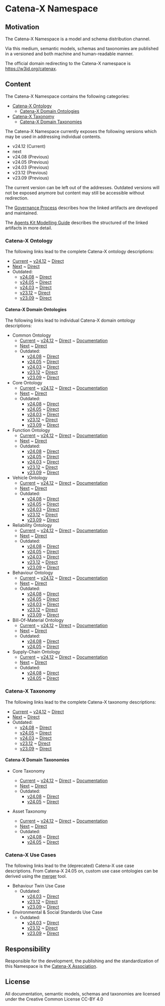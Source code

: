 # Catena-X Namespace

## Motivation

The Catena-X Namespace is a model and schema distribution channel.

Via this medium, semantic models, schemas and taxonomies are published in a versioned and both machine and human-readable 
manner.

The official domain redirecting to the Catena-X namespace is <https://w3id.org/catenax>.

## Content

The Catena-X Namespace contains the following categories:

- [Catena-X Ontology](#catena-x-ontology)
  - [Catena-X Domain Ontologies](#catena-x-domain-ontologies)
- [Catena-X Taxonomy](#catena-x-taxonomy)
  - [Catena-X Domain Taxonomies](#catena-x-domain-taxonomies)

The Catena-X Namespace currently exposes the following versions which may be used in addressing individual contents. 
- v24.12 (Current)
- next
- v24.08 (Previous)
- v24.05 (Previous)
- v24.03 (Previous)
- v23.12 (Previous)
- v23.09 (Previous)

The current version can be left out of the addresses. 
Outdated versions will not be exposed anymore but content may still be accessible without redirection.

The [Governance Process](https://github.com/big-data-spaces/ontology/blob/main/docs/ontology_governance_process.md) describes how the linked artifacts are developed and maintained.

The [Agents Kit Modelling Guide](https://eclipse-tractusx.github.io/docs-kits/kits/knowledge-agents/development-view/modelling) describes the structured of the linked artifacts in more detail.

### Catena-X Ontology

The following links lead to the complete Catena-X ontology descriptions:
- [Current](https://w3id.org/catenax/ontology) ~ [v24.12](https://w3id.org/catenax/v24.12/ontology) ~ [Direct](https://raw.githubusercontent.com/big-data-spaces/ontology/v24.12/ontology.ttl) 
- [Next](https://w3id.org/catenax/next/ontology) ~ [Direct](https://raw.githubusercontent.com/big-data-spaces/ontology/main/ontology.ttl)
- Outdated: 
  - [v24.08](https://w3id.org/catenax/v24.08/ontology) ~ [Direct](https://raw.githubusercontent.com/big-data-spaces/ontology/v24.08/ontology.ttl)
  - [v24.05](https://w3id.org/catenax/v24.05/ontology) ~ [Direct](https://raw.githubusercontent.com/big-data-spaces/ontology/v24.05/ontology.ttl)
  - [v24.03](https://w3id.org/catenax/v24.03/ontology) ~ [Direct](https://raw.githubusercontent.com/big-data-spaces/ontology/v24.03/ontology.ttl)
  - [v23.12](https://w3id.org/catenax/v23.12/ontology) ~ [Direct](https://raw.githubusercontent.com/big-data-spaces/ontology/v23.12/ontology.ttl)
  - [v23.09](https://w3id.org/catenax/v23.09/ontology) ~ [Direct](https://raw.githubusercontent.com/big-data-spaces/ontology/v23.09/ontology.ttl)

#### Catena-X Domain Ontologies

The following links lead to individual Catena-X domain ontology descriptions:

- Common Ontology
  - [Current](https://w3id.org/catenax/ontology/common) ~ [v24.12](https://w3id.org/catenax/v24.12/ontology/common) ~ [Direct](https://raw.githubusercontent.com/big-data-spaces/ontology/v24.12/ontology/common_ontology.ttl) ~ [Documentation](https://github.com/big-data-spaces/ontology/blob/v24.12/docs/common_ontology.md)
  - [Next](https://w3id.org/catenax/next/ontology/common) ~ [Direct](https://raw.githubusercontent.com/big-data-spaces/ontology/main/ontology/common_ontology.ttl)
  - Outdated:
    - [v24.08](https://w3id.org/catenax/v24.08/ontology/common) ~ [Direct](https://raw.githubusercontent.com/big-data-spaces/ontology/v24.08/ontology/common_ontology.ttl)
    - [v24.05](https://w3id.org/catenax/v24.05/ontology/common) ~ [Direct](https://raw.githubusercontent.com/big-data-spaces/ontology/v24.05/ontology/common_ontology.ttl)
    - [v24.03](https://w3id.org/catenax/v24.03/ontology/common) ~ [Direct](https://raw.githubusercontent.com/big-data-spaces/ontology/v24.03/ontology/common_ontology.ttl)
    - [v23.12](https://w3id.org/catenax/v23.12/ontology/common) ~ [Direct](https://raw.githubusercontent.com/big-data-spaces/ontology/v23.12/ontology/common_ontology.ttl)
    - [v23.09](https://w3id.org/catenax/v23.09/ontology/common) ~ [Direct](https://raw.githubusercontent.com/big-data-spaces/ontology/v23.09/ontology/common_ontology.ttl)
- Core Ontology
  - [Current](https://w3id.org/catenax/ontology/core) ~ [v24.12](https://w3id.org/catenax/v24.12/ontology/core) ~ [Direct](https://raw.githubusercontent.com/big-data-spaces/ontology/v24.12/ontology/core_ontology.ttl) ~ [Documentation](https://github.com/big-data-spaces/ontology/blob/v24.12/docs/core_ontology.md)
  - [Next](https://w3id.org/catenax/next/ontology/core) ~ [Direct](https://raw.githubusercontent.com/big-data-spaces/ontology/main/ontology/core_ontology.ttl)
  - Outdated:
    - [v24.08](https://w3id.org/catenax/v24.08/ontology/core) ~ [Direct](https://raw.githubusercontent.com/big-data-spaces/ontology/v24.08/ontology/core_ontology.ttl)
    - [v24.05](https://w3id.org/catenax/v24.05/ontology/core) ~ [Direct](https://raw.githubusercontent.com/big-data-spaces/ontology/v24.05/ontology/core_ontology.ttl)
    - [v24.03](https://w3id.org/catenax/v24.03/ontology/core) ~ [Direct](https://raw.githubusercontent.com/big-data-spaces/ontology/v24.03/ontology/core_ontology.ttl)
    - [v23.12](https://w3id.org/catenax/v23.12/ontology/core) ~ [Direct](https://raw.githubusercontent.com/big-data-spaces/ontology/v23.12/ontology/core_ontology.ttl)
    - [v23.09](https://w3id.org/catenax/v23.09/ontology/core) ~ [Direct](https://raw.githubusercontent.com/big-data-spaces/ontology/v23.09/ontology/core_ontology.ttl)
- Function Ontology  
  - [Current](https://w3id.org/catenax/ontology/function) ~ [v24.12](https://w3id.org/catenax/v24.12/ontology/function) ~ [Direct](https://raw.githubusercontent.com/big-data-spaces/ontology/v24.12/ontology/function_ontology.ttl) ~ [Documentation](https://github.com/big-data-spaces/ontology/blob/v24.12/docs/function_ontology.md)
  - [Next](https://w3id.org/catenax/next/ontology/function) ~ [Direct](https://raw.githubusercontent.com/big-data-spaces/ontology/main/ontology/function_ontology.ttl)
  - Outdated:
    - [v24.08](https://w3id.org/catenax/v24.08/ontology/function) ~ [Direct](https://raw.githubusercontent.com/big-data-spaces/ontology/v24.08/ontology/function_ontology.ttl)
    - [v24.05](https://w3id.org/catenax/v24.05/ontology/function) ~ [Direct](https://raw.githubusercontent.com/big-data-spaces/ontology/v24.05/ontology/function_ontology.ttl)
    - [v24.03](https://w3id.org/catenax/v24.03/ontology/function) ~ [Direct](https://raw.githubusercontent.com/big-data-spaces/ontology/v24.03/ontology/function_ontology.ttl)
    - [v23.12](https://w3id.org/catenax/v23.12/ontology/function) ~ [Direct](https://raw.githubusercontent.com/big-data-spaces/ontology/v23.12/ontology/function_ontology.ttl)
    - [v23.09](https://w3id.org/catenax/v23.09/ontology/function) ~ [Direct](https://raw.githubusercontent.com/big-data-spaces/ontology/v23.09/ontology/function_ontology.ttl)
- Vehicle Ontology
  - [Current](https://w3id.org/catenax/ontology/vehicle) ~ [v24.12](https://w3id.org/catenax/v24.12/ontology/vehicle) ~ [Direct](https://raw.githubusercontent.com/big-data-spaces/ontology/v24.12/ontology/vehicle_ontology.ttl) ~ [Documentation](https://github.com/big-data-spaces/ontology/blob/v24.12/docs/vehicle_ontology.md)
  - [Next](https://w3id.org/catenax/next/ontology/vehicle) ~ [Direct](https://raw.githubusercontent.com/big-data-spaces/ontology/main/ontology/vehicle_ontology.ttl)
  - Outdated:
    - [v24.08](https://w3id.org/catenax/v24.08/ontology/vehicle) ~ [Direct](https://raw.githubusercontent.com/big-data-spaces/ontology/v24.08/ontology/vehicle_ontology.ttl)
    - [v24.05](https://w3id.org/catenax/v24.05/ontology/vehicle) ~ [Direct](https://raw.githubusercontent.com/big-data-spaces/ontology/v24.05/ontology/vehicle_ontology.ttl)
    - [v24.03](https://w3id.org/catenax/v24.03/ontology/vehicle) ~ [Direct](https://raw.githubusercontent.com/big-data-spaces/ontology/v24.03/ontology/vehicle_ontology.ttl)
    - [v23.12](https://w3id.org/catenax/v23.12/ontology/vehicle) ~ [Direct](https://raw.githubusercontent.com/big-data-spaces/ontology/v23.12/ontology/vehicle_ontology.ttl)
    - [v23.09](https://w3id.org/catenax/v23.09/ontology/vehicle) ~ [Direct](https://raw.githubusercontent.com/big-data-spaces/ontology/v23.09/ontology/vehicle_ontology.ttl)
- Reliability Ontology
  - [Current](https://w3id.org/catenax/ontology/reliability) ~ [v24.12](https://w3id.org/catenax/v24.12/ontology/reliability) ~ [Direct](https://raw.githubusercontent.com/big-data-spaces/ontology/v24.12/ontology/reliability_ontology.ttl) ~ [Documentation](https://github.com/big-data-spaces/ontology/blob/v24.12/docs/reliability_ontology.md)
  - [Next](https://w3id.org/catenax/next/ontology/reliability) ~ [Direct](https://raw.githubusercontent.com/big-data-spaces/ontology/main/ontology/reliability_ontology.ttl)
  - Outdated:
    - [v24.08](https://w3id.org/catenax/v24.08/ontology/reliability) ~ [Direct](https://raw.githubusercontent.com/big-data-spaces/ontology/v24.08/ontology/reliability_ontology.ttl)
    - [v24.05](https://w3id.org/catenax/v24.05/ontology/reliability) ~ [Direct](https://raw.githubusercontent.com/big-data-spaces/ontology/v24.05/ontology/reliability_ontology.ttl)
    - [v24.03](https://w3id.org/catenax/v24.03/ontology/reliability) ~ [Direct](https://raw.githubusercontent.com/big-data-spaces/ontology/v24.03/ontology/reliability_ontology.ttl)
    - [v23.12](https://w3id.org/catenax/v23.12/ontology/reliability) ~ [Direct](https://raw.githubusercontent.com/big-data-spaces/ontology/v23.12/ontology/reliability_ontology.ttl)
    - [v23.09](https://w3id.org/catenax/v23.09/ontology/reliability) ~ [Direct](https://raw.githubusercontent.com/big-data-spaces/ontology/v23.09/ontology/reliability_ontology.ttl)
- Behaviour Ontology
  - [Current](https://w3id.org/catenax/ontology/behaviour) ~ [v24.12](https://w3id.org/catenax/v24.12/ontology/behaviour) ~ [Direct](https://raw.githubusercontent.com/big-data-spaces/ontology/v24.12/ontology/behaviour_ontology.ttl) ~ [Documentation](https://github.com/big-data-spaces/ontology/blob/v24.12/docs/behaviour_ontology.md)
  - [Next](https://w3id.org/catenax/next/ontology/behaviour) ~ [Direct](https://raw.githubusercontent.com/big-data-spaces/ontology/main/ontology/behaviour_ontology.ttl)
  - Outdated:
    - [v24.08](https://w3id.org/catenax/v24.08/ontology/behaviour) ~ [Direct](https://raw.githubusercontent.com/big-data-spaces/ontology/v24.08/ontology/behaviour_ontology.ttl)
    - [v24.05](https://w3id.org/catenax/v24.05/ontology/behaviour) ~ [Direct](https://raw.githubusercontent.com/big-data-spaces/ontology/v24.05/ontology/behaviour_ontology.ttl)
    - [v24.03](https://w3id.org/catenax/v24.03/ontology/behaviour) ~ [Direct](https://raw.githubusercontent.com/big-data-spaces/ontology/v24.03/ontology/behaviour_ontology.ttl)
    - [v23.12](https://w3id.org/catenax/v23.12/ontology/behaviour) ~ [Direct](https://raw.githubusercontent.com/big-data-spaces/ontology/v23.12/ontology/behaviour_ontology.ttl)
    - [v23.09](https://w3id.org/catenax/v23.09/ontology/behaviour) ~ [Direct](https://raw.githubusercontent.com/big-data-spaces/ontology/v23.09/ontology/behaviour_ontology.ttl)
- Bill-Of-Material Ontology
  - [Current](https://w3id.org/catenax/ontology/bill-of-material) ~ [v24.12](https://w3id.org/catenax/v24.12/ontology/bill-of-material) ~ [Direct](https://raw.githubusercontent.com/big-data-spaces/ontology/v24.12/ontology/bill-of-material_ontology.ttl) ~ [Documentation](https://github.com/big-data-spaces/ontology/blob/v24.12/docs/bill-of-material_ontology.md)
  - [Next](https://w3id.org/catenax/next/ontology/bill-of-material) ~ [Direct](https://raw.githubusercontent.com/big-data-spaces/ontology/main/ontology/bill-of-material_ontology.ttl)
  - Outdated:
    - [v24.08](https://w3id.org/catenax/v24.08/ontology/bill-of-material) ~ [Direct](https://raw.githubusercontent.com/big-data-spaces/ontology/v24.08/ontology/bill-of-material_ontology.ttl)
    - [v24.05](https://w3id.org/catenax/v24.05/ontology/bill-of-material) ~ [Direct](https://raw.githubusercontent.com/big-data-spaces/ontology/v24.05/ontology/bill-of-material_ontology.ttl)
- Supply-Chain Ontology
  - [Current](https://w3id.org/catenax/ontology/supply-chain) ~ [v24.12](https://w3id.org/catenax/v24.12/ontology/supply-chain) ~ [Direct](https://raw.githubusercontent.com/big-data-spaces/ontology/v24.12/ontology/supply-chain_ontology.ttl) ~ [Documentation](https://github.com/big-data-spaces/ontology/blob/v24.12/docs/suppliy-chain_ontology.md)
  - [Next](https://w3id.org/catenax/next/ontology/supply-chain) ~ [Direct](https://raw.githubusercontent.com/big-data-spaces/ontology/main/ontology/supply-chain_ontology.ttl)
  - Outdated:
    - [v24.08](https://w3id.org/catenax/v24.08/ontology/supply-chain) ~ [Direct](https://raw.githubusercontent.com/big-data-spaces/ontology/v24.08/ontology/supply-chain_ontology.ttl)
    - [v24.05](https://w3id.org/catenax/v24.05/ontology/supply-chain) ~ [Direct](https://raw.githubusercontent.com/big-data-spaces/ontology/v24.05/ontology/supply-chain_ontology.ttl)

### Catena-X Taxonomy

The following links lead to the complete Catena-X taxonomy descriptions:
- [Current](https://w3id.org/catenax/taxonomy) ~ [v24.12](https://w3id.org/catenax/v24.12/taxonomy) ~ [Direct](https://raw.githubusercontent.com/big-data-spaces/ontology/v24.12/taxonomy.ttl)
- [Next](https://w3id.org/catenax/next/taxonomy) ~ [Direct](https://raw.githubusercontent.com/big-data-spaces/ontology/main/taxonomy.ttl)
- Outdated:
  - [v24.08](https://w3id.org/catenax/v24.08/taxonomy) ~ [Direct](https://raw.githubusercontent.com/big-data-spaces/ontology/v24.08/taxonomy.ttl)
  - [v24.05](https://w3id.org/catenax/v24.05/taxonomy) ~ [Direct](https://raw.githubusercontent.com/big-data-spaces/ontology/v24.05/taxonomy.ttl)
  - [v24.03](https://w3id.org/catenax/v24.03/taxonomy) ~ [Direct](https://raw.githubusercontent.com/big-data-spaces/ontology/v24.03/taxonomy.ttl)
  - [v23.12](https://w3id.org/catenax/v23.12/taxonomy) ~ [Direct](https://raw.githubusercontent.com/big-data-spaces/ontology/v23.12/taxonomy.ttl)
  - [v23.09](https://w3id.org/catenax/v23.09/taxonomy) ~ [Direct](https://raw.githubusercontent.com/big-data-spaces/ontology/v23.09/taxonomy.ttl)

#### Catena-X Domain Taxonomies

- Core Taxonomy
  - [Current](https://w3id.org/catenax/taxonomy/core) ~ [v24.12](https://w3id.org/catenax/v24.12/taxonomy/core) ~ [Direct](https://raw.githubusercontent.com/big-data-spaces/ontology/v24.12/taxonomy/core_taxonomy.ttl) ~ [Documentation](https://github.com/big-data-spaces/ontology/blob/v24.12/docs/core_taxonomy.md)
  - [Next](https://w3id.org/catenax/next/taxonomy/core) ~ [Direct](https://raw.githubusercontent.com/big-data-spaces/ontology/main/taxonomy/core_taxonomy.ttl)
  - Outdated:
    - [v24.08](https://w3id.org/catenax/v24.08/taxonomy/core) ~ [Direct](https://raw.githubusercontent.com/big-data-spaces/ontology/v24.08/taxonomy/core_taxonomy.ttl)
    - [v24.05](https://w3id.org/catenax/v24.05/taxonomy/core) ~ [Direct](https://raw.githubusercontent.com/big-data-spaces/ontology/v24.05/taxonomy/core_taxonomy.ttl)

- Asset Taxonomy
  - [Current](https://w3id.org/catenax/taxonomy/asset) ~ [v24.12](https://w3id.org/catenax/v24.12/taxonomy/asset) ~ [Direct](https://raw.githubusercontent.com/big-data-spaces/ontology/v24.12/taxonomy/asset_taxonomy.ttl) ~ [Documentation](https://github.com/big-data-spaces/ontology/blob/v24.12/docs/asset_taxonomy.md)
  - [Next](https://w3id.org/catenax/next/taxonomy/asset) ~ [Direct](https://raw.githubusercontent.com/big-data-spaces/ontology/main/taxonomy/asset_taxonomy.ttl)
  - Outdated:
    - [v24.08](https://w3id.org/catenax/v24.08/taxonomy/asset) ~ [Direct](https://raw.githubusercontent.com/big-data-spaces/ontology/v24.08/taxonomy/asset_taxonomy.ttl)
    - [v24.05](https://w3id.org/catenax/v24.05/taxonomy/asset) ~ [Direct](https://raw.githubusercontent.com/big-data-spaces/ontology/v24.05/taxonomy/asset_taxonomy.ttl)

### Catena-X Use Cases

The following links lead to the (deprecated) Catena-X use case descriptions. From Catena-X 24.05 on, custom use case ontologies can be derived using the [merger](https://github.com/big-data-spaces/ontology/blob/main/ontology_tools/merger.py) tool.

- Behaviour Twin Use Case
  - Outdated:
    - [v24.03](https://w3id.org/catenax/v24.03/usecase/behaviour_twin) ~ [Direct](https://raw.githubusercontent.com/big-data-spaces/ontology/v24.03/ontology_use_case/behaviour_twin_use_case_ontology.ttl)
    - [v23.12](https://w3id.org/catenax/v23.12/usecase/behaviour_twin) ~ [Direct](https://raw.githubusercontent.com/big-data-spaces/ontology/v23.12/ontology_use_case/behaviour_twin_use_case_ontology.ttl)
    - [v23.09](https://w3id.org/catenax/v23.09/usecase/behaviour_twin) ~ [Direct](https://raw.githubusercontent.com/big-data-spaces/ontology/v23.09/ontology_use_case/behaviour_twin_use_case_ontology.ttl)
- Environmental & Social Standards Use Case
  - Outdated:
    - [v24.03](https://w3id.org/catenax/v24.03/usecase/quality) ~ [Direct](https://raw.githubusercontent.com/big-data-spaces/ontology/v24.03/ontology_use_case/quality_use_case_ontology.ttl)
    - [v23.12](https://w3id.org/catenax/v23.12/usecase/quality) ~ [Direct](https://raw.githubusercontent.com/big-data-spaces/ontology/v23.12/ontology_use_case/quality_use_case_ontology.ttl)
    - [v23.09](https://w3id.org/catenax/v23.09/usecase/quality) ~ [Direct](https://raw.githubusercontent.com/big-data-spaces/ontology/v23.09/ontology_use_case/quality_use_case_ontology.ttl)

## Responsibility

Responsible for the development, the publishing and the standardization of this Namespace is the 
[Catena-X Association](http://catena-x.net).

## License

All documentation, semantic models, schemas and taxonomies are licensed under the Creative Common License CC-BY 4.0
